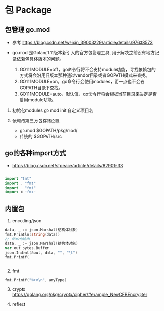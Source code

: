 # 包 Package
## 包管理 go.mod
- 参考 https://blog.csdn.net/weixin_39003229/article/details/97638573

- go.mod 是Golang1.11版本新引入的官方包管理工具, 用于解决之前没有地方记录依赖包具体版本的问题。
	1. GO111MODULE=off，go命令行将不会支持module功能，寻找依赖包的方式将会沿用旧版本那种通过vendor目录或者GOPATH模式来查找。
	2. GO111MODULE=on，go命令行会使用modules，而一点也不会去GOPATH目录下查找。
	3. GO111MODULE=auto，默认值，go命令行将会根据当前目录来决定是否启用module功能。

1. 初始化modules
    go mod init 自定义项目名

2. 依赖的第三方包存储位置
    - go.mod  $GOPATH/pkg/mod/
    - 传统的  $GOPATH/src
## go的各种import方式
- https://blog.csdn.net/stpeace/article/details/82901633
```go

import "fmt" 
import . "fmt"
import _ "fmt"
import x "fmt"
```

## 内置包
1. encoding/json  
```go
data, _ := json.Marshal(结构体对象)
fmt.Println(string(data))
// 结构化输出
data, _ := json.Marshal(结构体对象)
var out bytes.Buffer
json.Indent(&out, data, "", "\t")
fmt.Printf(
    
```
2. fmt
```go
fmt.Printf("%+v\n", anyType)
```
3. crypto
https://golang.org/pkg/crypto/cipher/#example_NewCFBEncrypter


4. reflect
